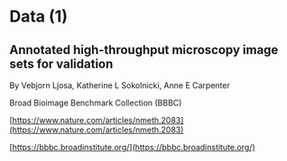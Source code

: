 # Data (1)
## Annotated high-throughput microscopy image sets for validation
By Vebjorn Ljosa, Katherine L Sokolnicki, Anne E Carpenter



Broad Bioimage Benchmark Collection (BBBC)

[https://www.nature.com/articles/nmeth.2083](https://www.nature.com/articles/nmeth.2083)

[https://bbbc.broadinstitute.org/](https://bbbc.broadinstitute.org/)

